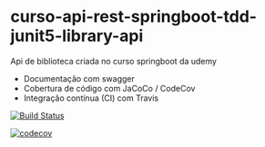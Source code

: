 # curso-api-rest-springboot-tdd-junit5-library-api

Api de biblioteca criada no curso springboot da udemy 
- Documentação com swagger
- Cobertura de código com JaCoCo / CodeCov
- Integração contínua (CI) com Travis

[![Build Status](https://travis-ci.com/andersonrocha79/curso-api-rest-springboot-tdd-junit5-library-api.svg?branch=master)](https://travis-ci.com/andersonrocha79/curso-api-rest-springboot-tdd-junit5-library-api)

[![codecov](https://codecov.io/gh/andersonrocha79/curso-api-rest-springboot-tdd-junit5-library-api/branch/master/graph/badge.svg?token=U63KR9V4ZG)](https://codecov.io/gh/andersonrocha79/curso-api-rest-springboot-tdd-junit5-library-api)
